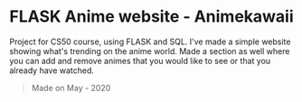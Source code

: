 # FLASK Anime website - Animekawaii

Project for CS50 course, using FLASK and SQL.
I've made a simple website showing what's trending on the anime world. Made a section as well where you can add and remove animes that you would like to see or that you already have watched.

> Made on May - 2020
